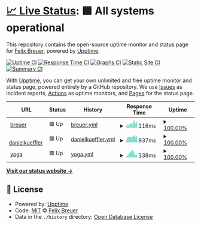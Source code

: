 # [📈 Live Status](https://breuer.dev): <!--live status--> **🟩 All systems operational**

This repository contains the open-source uptime monitor and status page for [Felix Breuer](https://breuer.dev), powered by [Upptime](https://github.com/upptime/upptime).

[![Uptime CI](https://github.com/breuerfelix/upptime/workflows/Uptime%20CI/badge.svg)](https://github.com/breuerfelix/upptime/actions?query=workflow%3A%22Uptime+CI%22)
[![Response Time CI](https://github.com/breuerfelix/upptime/workflows/Response%20Time%20CI/badge.svg)](https://github.com/breuerfelix/upptime/actions?query=workflow%3A%22Response+Time+CI%22)
[![Graphs CI](https://github.com/breuerfelix/upptime/workflows/Graphs%20CI/badge.svg)](https://github.com/breuerfelix/upptime/actions?query=workflow%3A%22Graphs+CI%22)
[![Static Site CI](https://github.com/breuerfelix/upptime/workflows/Static%20Site%20CI/badge.svg)](https://github.com/breuerfelix/upptime/actions?query=workflow%3A%22Static+Site+CI%22)
[![Summary CI](https://github.com/breuerfelix/upptime/workflows/Summary%20CI/badge.svg)](https://github.com/breuerfelix/upptime/actions?query=workflow%3A%22Summary+CI%22)

With [Upptime](https://upptime.js.org), you can get your own unlimited and free uptime monitor and status page, powered entirely by a GitHub repository. We use [Issues](https://github.com/breuerfelix/upptime/issues) as incident reports, [Actions](https://github.com/breuerfelix/upptime/actions) as uptime monitors, and [Pages](https://breuer.dev) for the status page.

<!--start: status pages-->
<!-- This summary is generated by Upptime (https://github.com/upptime/upptime) -->
<!-- Do not edit this manually, your changes will be overwritten -->
<!-- prettier-ignore -->
| URL | Status | History | Response Time | Uptime |
| --- | ------ | ------- | ------------- | ------ |
| <img alt="" src="https://icons.duckduckgo.com/ip3/breuer.dev.ico" height="13"> [breuer](https://breuer.dev) | 🟩 Up | [breuer.yml](https://github.com/breuerfelix/upptime/commits/HEAD/history/breuer.yml) | <details><summary><img alt="Response time graph" src="./graphs/breuer/response-time-week.png" height="20"> 116ms</summary><br><a href="https://breuerfelix.github.io/upptime/history/breuer"><img alt="Response time 119" src="https://img.shields.io/endpoint?url=https%3A%2F%2Fraw.githubusercontent.com%2Fbreuerfelix%2Fupptime%2FHEAD%2Fapi%2Fbreuer%2Fresponse-time.json"></a><br><a href="https://breuerfelix.github.io/upptime/history/breuer"><img alt="24-hour response time 130" src="https://img.shields.io/endpoint?url=https%3A%2F%2Fraw.githubusercontent.com%2Fbreuerfelix%2Fupptime%2FHEAD%2Fapi%2Fbreuer%2Fresponse-time-day.json"></a><br><a href="https://breuerfelix.github.io/upptime/history/breuer"><img alt="7-day response time 116" src="https://img.shields.io/endpoint?url=https%3A%2F%2Fraw.githubusercontent.com%2Fbreuerfelix%2Fupptime%2FHEAD%2Fapi%2Fbreuer%2Fresponse-time-week.json"></a><br><a href="https://breuerfelix.github.io/upptime/history/breuer"><img alt="30-day response time 112" src="https://img.shields.io/endpoint?url=https%3A%2F%2Fraw.githubusercontent.com%2Fbreuerfelix%2Fupptime%2FHEAD%2Fapi%2Fbreuer%2Fresponse-time-month.json"></a><br><a href="https://breuerfelix.github.io/upptime/history/breuer"><img alt="1-year response time 119" src="https://img.shields.io/endpoint?url=https%3A%2F%2Fraw.githubusercontent.com%2Fbreuerfelix%2Fupptime%2FHEAD%2Fapi%2Fbreuer%2Fresponse-time-year.json"></a></details> | <details><summary><a href="https://breuerfelix.github.io/upptime/history/breuer">100.00%</a></summary><a href="https://breuerfelix.github.io/upptime/history/breuer"><img alt="All-time uptime 100.00%" src="https://img.shields.io/endpoint?url=https%3A%2F%2Fraw.githubusercontent.com%2Fbreuerfelix%2Fupptime%2FHEAD%2Fapi%2Fbreuer%2Fuptime.json"></a><br><a href="https://breuerfelix.github.io/upptime/history/breuer"><img alt="24-hour uptime 100.00%" src="https://img.shields.io/endpoint?url=https%3A%2F%2Fraw.githubusercontent.com%2Fbreuerfelix%2Fupptime%2FHEAD%2Fapi%2Fbreuer%2Fuptime-day.json"></a><br><a href="https://breuerfelix.github.io/upptime/history/breuer"><img alt="7-day uptime 100.00%" src="https://img.shields.io/endpoint?url=https%3A%2F%2Fraw.githubusercontent.com%2Fbreuerfelix%2Fupptime%2FHEAD%2Fapi%2Fbreuer%2Fuptime-week.json"></a><br><a href="https://breuerfelix.github.io/upptime/history/breuer"><img alt="30-day uptime 100.00%" src="https://img.shields.io/endpoint?url=https%3A%2F%2Fraw.githubusercontent.com%2Fbreuerfelix%2Fupptime%2FHEAD%2Fapi%2Fbreuer%2Fuptime-month.json"></a><br><a href="https://breuerfelix.github.io/upptime/history/breuer"><img alt="1-year uptime 100.00%" src="https://img.shields.io/endpoint?url=https%3A%2F%2Fraw.githubusercontent.com%2Fbreuerfelix%2Fupptime%2FHEAD%2Fapi%2Fbreuer%2Fuptime-year.json"></a></details>
| <img alt="" src="https://icons.duckduckgo.com/ip3/danielkueffler.de.ico" height="13"> [danielkueffler](https://danielkueffler.de) | 🟩 Up | [danielkueffler.yml](https://github.com/breuerfelix/upptime/commits/HEAD/history/danielkueffler.yml) | <details><summary><img alt="Response time graph" src="./graphs/danielkueffler/response-time-week.png" height="20"> 937ms</summary><br><a href="https://breuerfelix.github.io/upptime/history/danielkueffler"><img alt="Response time 999" src="https://img.shields.io/endpoint?url=https%3A%2F%2Fraw.githubusercontent.com%2Fbreuerfelix%2Fupptime%2FHEAD%2Fapi%2Fdanielkueffler%2Fresponse-time.json"></a><br><a href="https://breuerfelix.github.io/upptime/history/danielkueffler"><img alt="24-hour response time 1061" src="https://img.shields.io/endpoint?url=https%3A%2F%2Fraw.githubusercontent.com%2Fbreuerfelix%2Fupptime%2FHEAD%2Fapi%2Fdanielkueffler%2Fresponse-time-day.json"></a><br><a href="https://breuerfelix.github.io/upptime/history/danielkueffler"><img alt="7-day response time 937" src="https://img.shields.io/endpoint?url=https%3A%2F%2Fraw.githubusercontent.com%2Fbreuerfelix%2Fupptime%2FHEAD%2Fapi%2Fdanielkueffler%2Fresponse-time-week.json"></a><br><a href="https://breuerfelix.github.io/upptime/history/danielkueffler"><img alt="30-day response time 1233" src="https://img.shields.io/endpoint?url=https%3A%2F%2Fraw.githubusercontent.com%2Fbreuerfelix%2Fupptime%2FHEAD%2Fapi%2Fdanielkueffler%2Fresponse-time-month.json"></a><br><a href="https://breuerfelix.github.io/upptime/history/danielkueffler"><img alt="1-year response time 999" src="https://img.shields.io/endpoint?url=https%3A%2F%2Fraw.githubusercontent.com%2Fbreuerfelix%2Fupptime%2FHEAD%2Fapi%2Fdanielkueffler%2Fresponse-time-year.json"></a></details> | <details><summary><a href="https://breuerfelix.github.io/upptime/history/danielkueffler">100.00%</a></summary><a href="https://breuerfelix.github.io/upptime/history/danielkueffler"><img alt="All-time uptime 98.82%" src="https://img.shields.io/endpoint?url=https%3A%2F%2Fraw.githubusercontent.com%2Fbreuerfelix%2Fupptime%2FHEAD%2Fapi%2Fdanielkueffler%2Fuptime.json"></a><br><a href="https://breuerfelix.github.io/upptime/history/danielkueffler"><img alt="24-hour uptime 100.00%" src="https://img.shields.io/endpoint?url=https%3A%2F%2Fraw.githubusercontent.com%2Fbreuerfelix%2Fupptime%2FHEAD%2Fapi%2Fdanielkueffler%2Fuptime-day.json"></a><br><a href="https://breuerfelix.github.io/upptime/history/danielkueffler"><img alt="7-day uptime 100.00%" src="https://img.shields.io/endpoint?url=https%3A%2F%2Fraw.githubusercontent.com%2Fbreuerfelix%2Fupptime%2FHEAD%2Fapi%2Fdanielkueffler%2Fuptime-week.json"></a><br><a href="https://breuerfelix.github.io/upptime/history/danielkueffler"><img alt="30-day uptime 94.53%" src="https://img.shields.io/endpoint?url=https%3A%2F%2Fraw.githubusercontent.com%2Fbreuerfelix%2Fupptime%2FHEAD%2Fapi%2Fdanielkueffler%2Fuptime-month.json"></a><br><a href="https://breuerfelix.github.io/upptime/history/danielkueffler"><img alt="1-year uptime 98.82%" src="https://img.shields.io/endpoint?url=https%3A%2F%2Fraw.githubusercontent.com%2Fbreuerfelix%2Fupptime%2FHEAD%2Fapi%2Fdanielkueffler%2Fuptime-year.json"></a></details>
| <img alt="" src="https://icons.duckduckgo.com/ip3/yoga-amelie.de.ico" height="13"> [yoga](https://yoga-amelie.de) | 🟩 Up | [yoga.yml](https://github.com/breuerfelix/upptime/commits/HEAD/history/yoga.yml) | <details><summary><img alt="Response time graph" src="./graphs/yoga/response-time-week.png" height="20"> 138ms</summary><br><a href="https://breuerfelix.github.io/upptime/history/yoga"><img alt="Response time 138" src="https://img.shields.io/endpoint?url=https%3A%2F%2Fraw.githubusercontent.com%2Fbreuerfelix%2Fupptime%2FHEAD%2Fapi%2Fyoga%2Fresponse-time.json"></a><br><a href="https://breuerfelix.github.io/upptime/history/yoga"><img alt="24-hour response time 138" src="https://img.shields.io/endpoint?url=https%3A%2F%2Fraw.githubusercontent.com%2Fbreuerfelix%2Fupptime%2FHEAD%2Fapi%2Fyoga%2Fresponse-time-day.json"></a><br><a href="https://breuerfelix.github.io/upptime/history/yoga"><img alt="7-day response time 138" src="https://img.shields.io/endpoint?url=https%3A%2F%2Fraw.githubusercontent.com%2Fbreuerfelix%2Fupptime%2FHEAD%2Fapi%2Fyoga%2Fresponse-time-week.json"></a><br><a href="https://breuerfelix.github.io/upptime/history/yoga"><img alt="30-day response time 138" src="https://img.shields.io/endpoint?url=https%3A%2F%2Fraw.githubusercontent.com%2Fbreuerfelix%2Fupptime%2FHEAD%2Fapi%2Fyoga%2Fresponse-time-month.json"></a><br><a href="https://breuerfelix.github.io/upptime/history/yoga"><img alt="1-year response time 138" src="https://img.shields.io/endpoint?url=https%3A%2F%2Fraw.githubusercontent.com%2Fbreuerfelix%2Fupptime%2FHEAD%2Fapi%2Fyoga%2Fresponse-time-year.json"></a></details> | <details><summary><a href="https://breuerfelix.github.io/upptime/history/yoga">100.00%</a></summary><a href="https://breuerfelix.github.io/upptime/history/yoga"><img alt="All-time uptime 100.00%" src="https://img.shields.io/endpoint?url=https%3A%2F%2Fraw.githubusercontent.com%2Fbreuerfelix%2Fupptime%2FHEAD%2Fapi%2Fyoga%2Fuptime.json"></a><br><a href="https://breuerfelix.github.io/upptime/history/yoga"><img alt="24-hour uptime 100.00%" src="https://img.shields.io/endpoint?url=https%3A%2F%2Fraw.githubusercontent.com%2Fbreuerfelix%2Fupptime%2FHEAD%2Fapi%2Fyoga%2Fuptime-day.json"></a><br><a href="https://breuerfelix.github.io/upptime/history/yoga"><img alt="7-day uptime 100.00%" src="https://img.shields.io/endpoint?url=https%3A%2F%2Fraw.githubusercontent.com%2Fbreuerfelix%2Fupptime%2FHEAD%2Fapi%2Fyoga%2Fuptime-week.json"></a><br><a href="https://breuerfelix.github.io/upptime/history/yoga"><img alt="30-day uptime 100.00%" src="https://img.shields.io/endpoint?url=https%3A%2F%2Fraw.githubusercontent.com%2Fbreuerfelix%2Fupptime%2FHEAD%2Fapi%2Fyoga%2Fuptime-month.json"></a><br><a href="https://breuerfelix.github.io/upptime/history/yoga"><img alt="1-year uptime 100.00%" src="https://img.shields.io/endpoint?url=https%3A%2F%2Fraw.githubusercontent.com%2Fbreuerfelix%2Fupptime%2FHEAD%2Fapi%2Fyoga%2Fuptime-year.json"></a></details>

<!--end: status pages-->

[**Visit our status website →**](https://breuer.dev)

## 📄 License

- Powered by: [Upptime](https://github.com/upptime/upptime)
- Code: [MIT](./LICENSE) © [Felix Breuer](https://breuer.dev)
- Data in the `./history` directory: [Open Database License](https://opendatacommons.org/licenses/odbl/1-0/)
